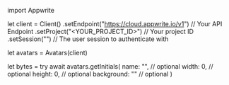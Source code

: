 import Appwrite

let client = Client()
    .setEndpoint("https://cloud.appwrite.io/v1") // Your API Endpoint
    .setProject("&lt;YOUR_PROJECT_ID&gt;") // Your project ID
    .setSession("") // The user session to authenticate with

let avatars = Avatars(client)

let bytes = try await avatars.getInitials(
    name: "<NAME>", // optional
    width: 0, // optional
    height: 0, // optional
    background: "" // optional
)

